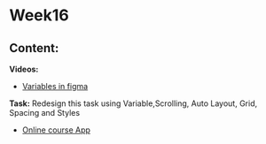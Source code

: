# Week16

## Content:
**Videos:**

- [Variables in figma](https://youtu.be/a6w1_ZaVhVo?si=k8Rnctd_MvQCAHYL)

**Task:**
Redesign this task using Variable,Scrolling, Auto Layout, Grid, Spacing and Styles
- [Online course App](https://www.pinterest.com/pin/690317449164118246/)




